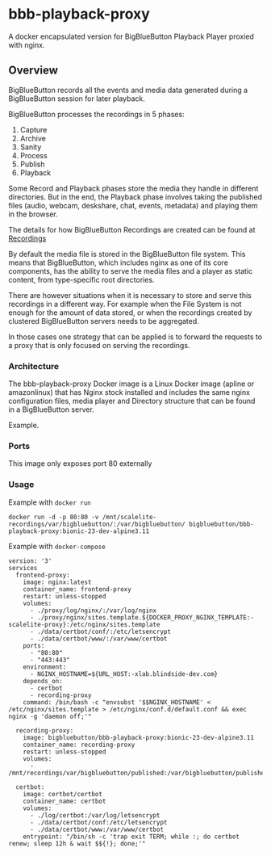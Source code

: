 # bbb-playback-proxy

A docker encapsulated version for BigBlueButton Playback Player proxied with nginx.

## Overview

BigBlueButton records all the events and media data generated during a BigBlueButton session for later playback.

BigBlueButton processes the recordings in 5 phases:

1. Capture
2. Archive
3. Sanity
4. Process
5. Publish
6. Playback

Some Record and Playback phases store the media they handle in different directories. But in the end, the Playback phase involves taking the published files (audio, webcam, deskshare, chat, events, metadata) and playing them in the browser.

The details for how BigBlueButton Recordings are created can be found at [Recordings](https://docs.bigbluebutton.org/dev/recording.html)

By default the media file is stored in the BigBlueButton file system. This means that BigBlueButton, which includes nginx as one of its core components, has the ability to serve the media files and a player as static content, from type-specific root directories.

There are however situations when it is necessary to store and serve this recordings in a different way. For example when the File System is not enough for the amount of data stored, or when the recordings created by clustered BigBlueButton servers needs to be aggregated.

In those cases one strategy that can be applied is to forward the requests to a proxy that is only focused on serving the recordings.

### Architecture

The bbb-playback-proxy Docker image is a Linux Docker image (apline or amazonlinux) that has Nginx stock installed and includes the same nginx configuration files, media player and Directory structure that can be found in a BigBlueButton server.

Example.

### Ports

This image only exposes port 80 externally

### Usage

Example with `docker run`
```
docker run -d -p 80:80 -v /mnt/scalelite-recordings/var/bigbluebutton/:/var/bigbluebutton/ bigbluebutton/bbb-playback-proxy:bionic-23-dev-alpine3.11
```

Example with `docker-compose`

```
version: '3'
services
  frontend-proxy:
    image: nginx:latest
    container_name: frontend-proxy
    restart: unless-stopped
    volumes:
      - ./proxy/log/nginx/:/var/log/nginx
      - ./proxy/nginx/sites.template.${DOCKER_PROXY_NGINX_TEMPLATE:-scalelite-proxy}:/etc/nginx/sites.template
      - ./data/certbot/conf/:/etc/letsencrypt
      - ./data/certbot/www/:/var/www/certbot
    ports:
      - "80:80"
      - "443:443"
    environment:
      - NGINX_HOSTNAME=${URL_HOST:-xlab.blindside-dev.com}
    depends_on:
      - certbot
      - recording-proxy
    command: /bin/bash -c "envsubst '$$NGINX_HOSTNAME' < /etc/nginx/sites.template > /etc/nginx/conf.d/default.conf && exec nginx -g 'daemon off;'"

  recording-proxy:
    image: bigbluebutton/bbb-playback-proxy:bionic-23-dev-alpine3.11
    container_name: recording-proxy
    restart: unless-stopped
    volumes:
      - /mnt/recordings/var/bigbluebutton/published:/var/bigbluebutton/published

  certbot:
    image: certbot/certbot
    container_name: certbot
    volumes:
      - ./log/certbot:/var/log/letsencrypt
      - ./data/certbot/conf:/etc/letsencrypt
      - ./data/certbot/www:/var/www/certbot
    entrypoint: "/bin/sh -c 'trap exit TERM; while :; do certbot renew; sleep 12h & wait $${!}; done;'"
```
